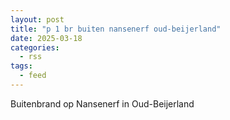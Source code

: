 ```yaml
---
layout: post
title: "p 1 br buiten nansenerf oud-beijerland"
date: 2025-03-18
categories: 
  - rss
tags: 
  - feed
---
```


Buitenbrand op Nansenerf in Oud-Beijerland
